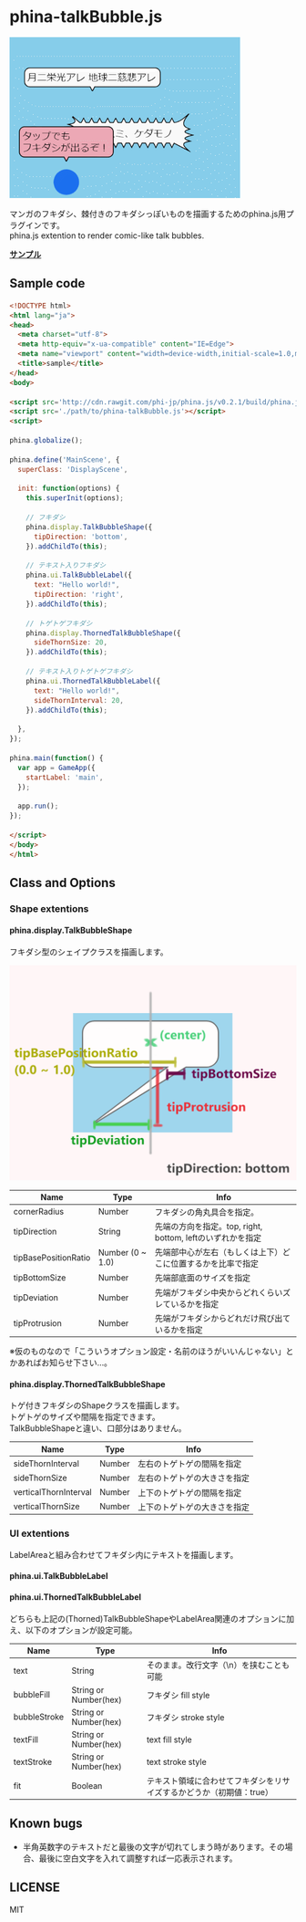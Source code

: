 # phina-talkBubble.js

[![screenshot](./screenshot.gif)](https://pentamania.github.io/phina-fukidashi/sample/crowd.html)

マンガのフキダシ、棘付きのフキダシっぽいものを描画するためのphina.js用プラグインです。  
phina.js extention to render comic-like talk bubbles.  

**[サンプル](https://pentamania.github.io/phina-fukidashi/sample/crowd.html)**

## Sample code

```html
<!DOCTYPE html>
<html lang="ja">
<head>
  <meta charset="utf-8">
  <meta http-equiv="x-ua-compatible" content="IE=Edge">
  <meta name="viewport" content="width=device-width,initial-scale=1.0,minimum-scale=1.0,maximum-scale=1.0,user-scalable=no">
  <title>sample</title>
</head>
<body>

<script src='http://cdn.rawgit.com/phi-jp/phina.js/v0.2.1/build/phina.js'></script>
<script src='./path/to/phina-talkBubble.js'></script>
<script>

phina.globalize();

phina.define('MainScene', {
  superClass: 'DisplayScene',

  init: function(options) {
    this.superInit(options);

    // フキダシ
    phina.display.TalkBubbleShape({
      tipDirection: 'bottom',
    }).addChildTo(this);

    // テキスト入りフキダシ
    phina.ui.TalkBubbleLabel({
      text: "Hello world!",
      tipDirection: 'right',
    }).addChildTo(this);

    // トゲトゲフキダシ
    phina.display.ThornedTalkBubbleShape({
      sideThornSize: 20,
    }).addChildTo(this);

    // テキスト入りトゲトゲフキダシ
    phina.ui.ThornedTalkBubbleLabel({
      text: "Hello world!",
      sideThornInterval: 20,
    }).addChildTo(this);

  },
});

phina.main(function() {
  var app = GameApp({
    startLabel: 'main',
  });

  app.run();
});

</script>
</body>
</html>
```

## Class and Options

### Shape extentions

#### phina.display.TalkBubbleShape
フキダシ型のシェイプクラスを描画します。

![よく分かる？図](./uitb-detail.png)

Name | Type | Info
--- | --- | ---
cornerRadius | Number | フキダシの角丸具合を指定。
tipDirection | String | 先端の方向を指定。top, right, bottom, leftのいずれかを指定
tipBasePositionRatio | Number (0 ~ 1.0) | 先端部中心が左右（もしくは上下）どこに位置するかを比率で指定
tipBottomSize| Number | 先端部底面のサイズを指定
tipDeviation | Number | 先端がフキダシ中央からどれくらいズレているかを指定
tipProtrusion | Number | 先端がフキダシからどれだけ飛び出ているかを指定

※仮のものなので「こういうオプション設定・名前のほうがいいんじゃない」とかあればお知らせ下さい…。

#### phina.display.ThornedTalkBubbleShape
トゲ付きフキダシのShapeクラスを描画します。  
トゲトゲのサイズや間隔を指定できます。  
TalkBubbleShapeと違い、口部分はありません。

Name | Type | Info
--- | --- | ---
sideThornInterval | Number | 左右のトゲトゲの間隔を指定
sideThornSize | Number | 左右のトゲトゲの大きさを指定
verticalThornInterval | Number | 上下のトゲトゲの間隔を指定
verticalThornSize | Number | 上下のトゲトゲの大きさを指定

### UI extentions
LabelAreaと組み合わせてフキダシ内にテキストを描画します。

#### phina.ui.TalkBubbleLabel

#### phina.ui.ThornedTalkBubbleLabel
どちらも上記の(Thorned)TalkBubbleShapeやLabelArea関連のオプションに加え、以下のオプションが設定可能。

Name | Type | Info
--- | --- | ---
text | String | そのまま。改行文字（\n）を挟むことも可能
bubbleFill  | String or Number(hex) | フキダシ fill style
bubbleStroke | String or Number(hex) | フキダシ stroke style
textFill | String or Number(hex) | text fill style
textStroke | String or Number(hex) | text stroke style
fit | Boolean | テキスト領域に合わせてフキダシをリサイズするかどうか（初期値：true）

## Known bugs
- 半角英数字のテキストだと最後の文字が切れてしまう時があります。その場合、最後に空白文字を入れて調整すれば一応表示されます。

## LICENSE
MIT
